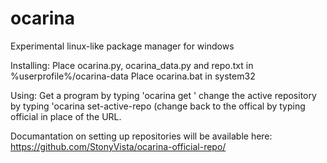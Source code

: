 # ocarina
Experimental linux-like package manager for windows

Installing:
Place ocarina.py, ocarina_data.py and repo.txt in %userprofile%/ocarina-data
Place ocarina.bat in system32

Using:
Get a program by typing 'ocarina get <program name>'
change the active repository by typing 'ocarina set-active-repo <repo url> (change back to the offical by typing official in place of the URL.
  
  Documantation on setting up repositories will be available here: https://github.com/StonyVista/ocarina-official-repo/
